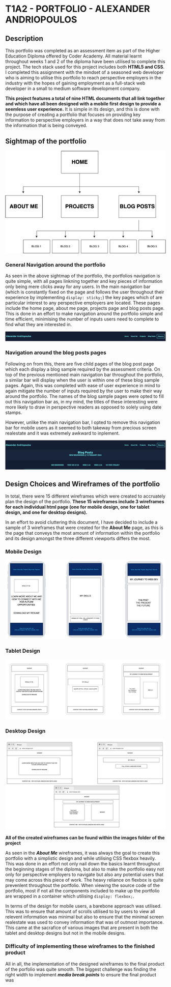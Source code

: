 # T1A2 - PORTFOLIO - ALEXANDER ANDRIOPOULOS

## Description

This portfolio was completed as an assessment item as part of the Higher Education Diploma offered by Coder Academy. All material learnt throughout weeks 1 and 2 of the diploma have been utilised to complete this project. The tech stack used for this project includes both **HTML5 and CSS**. I completed this assignment with the mindset of a seasoned web developer who is aiming to utilise this portfolio to reach perspective employers in the industry with the hopes of gaining employment as a full-stack web developer in a small to medium software development company. 

**This project features  a total of nine HTML documents that all link together and which have all been designed with a mobile first design to provide a seemless user experience.** It is simple in its design, and this is done with the purpose of creating a portfolio that focuses on providing key information to perspective employers in a way that does not take away from the information that is being conveyed.

## Sightmap of the portfolio

![SightMap of the portfolio](images/portfolioSiteMap.png)

### General Navigation around the portfolio
As seen in the above sightmap of the portfolio, the portfolios navigation is quite simple, with all pages linkning together and key pieces of information only being mere clicks away for any users. In the main navigation bar (which is constantly fixed on the page and follows the user throughout their experience by implementing ```display: sticky;```) the key pages which of are particular interest to any perspective employers are located. These pages include the home page, about me page, projects page and blog posts page. This is done in an effort to make navigation around the portfolio simple and time efficient, minimising the number of inputs users need to complete to find what they are interested in.

![Image of nav bar within the portfolio](images/generalNavigation.png)

### Navigation around the blog posts pages
Following on from this, there are five child pages of the blog post page which each display a blog sample required by the assessment criteria. On top of the previous mentioned main navigation bar throughout the portfolio, a similar bar will display when the user is within one of these blog sample pages. Again, this was completed with ease of user experience in mind to again mitigate the number of inputs required by the user to make their way around the portfolio. The names of the blog sample pages were opted to fill out this navigation bar as, in my mind, the titles of these interesting were more likely to draw in perspective readers as opposed to solely using date stamps.

However, unlike the main navigation bar, I opted to remove this navigation bar for mobile users as it seemed to both takeway from precious screen realestate and it was extremely awkward to inplement. 

![Image of blog post navigation bar](images/blogPostsNav.png)

## Design Choices and Wireframes of the portfolio

In total, there were 15 different wireframes which were created to accruately plan the design of the portfolio. **These 15 wireframes include 3 wireframes for each individual html page (one for mobile design, one for tablet design, and one for desktop designs).** 

In an effort to avoid cluttering this document, I have decided to include a sample of 3 wireframes that were created for the **About Me** page, as this is the page that conveys the most amount of information within the portfolio and its design amongst the three different viewports differs the most.

### Mobile Design

![Image of Mobile Wireframe of About Me Page](images/mobileAboutMeWireframe.png)

### Tablet Design

![Image of Tablet Wireframe of About Me Page](images/tabletAboutMeWireframe.png)

### Desktop Design

![Image of Desktop Wireframe of About Me Page](images/desktopAboutMeWireframe.png)

**All of the created wireframes can be found within the images folder of the project**

As seen in the ***About Me*** wireframes, it was always the goal to create this portfolio with a simplistic design and while utilising CSS flexbox heavily. This was done in an effort not only nail down the basics learnt throughout the beginning stages of the diploma, but also to make the portfolio easy not only for perspective employers to navigate but also any potential users that may come across this piece of work. The heavy reliance on flexbox is quite prevenlent throughout the portfolio. When viewing the source code of the portfolio, most if not all the components included to make up the portfolio are wrapped in a container which utilising ```display: flexbox;```.

In terms of the design for mobile users, a barebone approach was utilised. This was to ensure that amount of scrolls utilised to by users to view all relevent information was minimal but also to ensure that the minimal screen realestate was used to convey information that was of outmost importance. This came at the sacrafice of various images that are present in both the tablet and desktop designs but not in the mobile designs. 

### Difficulty of implementing these wireframes to the finished product

All in all, the implementation of the designed wireframes to the final product of the porfolio was quite smooth. The biggest challenge was finding the right width to implement ***media break points*** to ensure the final product was 